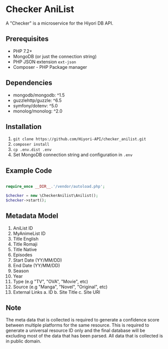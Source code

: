 # Checker AniList

A "Checker" is a microservice for the Hiyori DB API.

## Prerequisites
- PHP 7.2+
- MongoDB (or just the connection string)
- PHP JSON extension `ext-json`
- Composer - PHP Package manager

## Dependencies
- mongodb/mongodb: ^1.5
- guzzlehttp/guzzle: ^6.5
- symfony/dotenv: ^5.0
- monolog/monolog: ^2.0

## Installation
1. `git clone https://github.com/Hiyori-API/checker_anilist.git`
2. `composer install`
3. `cp .env.dist .env`
4. Set MongoDB connection string and configuration in `.env`


## Example Code

```php

require_once __DIR__.'/vendor/autoload.php';

$checker = new \CheckerAnilist\Anilist();
$checker->start();
```


## Metadata Model
1. AniList ID
2. MyAnimeList ID
3. Title English
4. Title Romaji
5. Title Native
6. Episodes
7. Start Date (YY/MM/DD)
8. End Date (YY/MM/DD)
9. Season
10. Year
11. Type (e.g "TV", "OVA", "Movie", etc)
12. Source (e.g "Manga", "Novel", "Original", etc)
13. External Links
    a. ID
    b. Site Title
    c. Site URl 

## Note
The meta data that is collected is required to generate a confidence score between multiple platforms for the same resource. This is required to generate a universal resource ID only and the final database will be excluding most of the data that has been parsed. All data that is collected is in public domain.